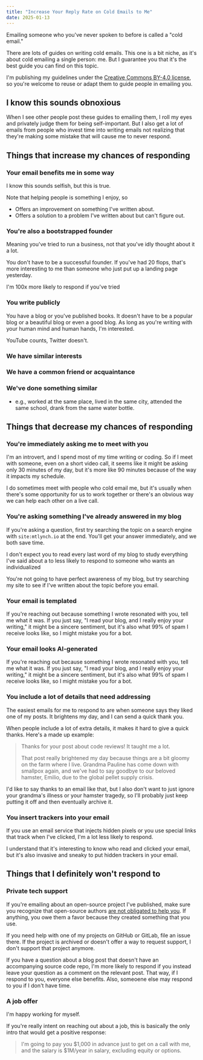 ```yaml
---
title: "Increase Your Reply Rate on Cold Emails to Me"
date: 2025-01-13
---
```


Emailing someone who you've never spoken to before is called a "cold email."

There are lots of guides on writing cold emails. This one is a bit niche, as it's about cold emailing a single person: me. But I guarantee you that it's the best guide you can find on this topic.

I'm publishing my guidelines under the [Creative Commons BY-4.0 license](https://creativecommons.org/licenses/by/4.0/), so you're welcome to reuse or adapt them to guide people in emailing you.

## I know this sounds obnoxious

When I see other people post these guides to emailing them, I roll my eyes and privately judge them for being self-important. But I also get a lot of emails from people who invest time into writing emails not realizing that they're making some mistake that will cause me to never respond.

## Things that increase my chances of responding

### Your email benefits me in some way

I know this sounds selfish, but this is true.

Note that helping people is something I enjoy, so

- Offers an improvement on something I've written about.
- Offers a solution to a problem I've written about but can't figure out.

### You're also a bootstrapped founder

Meaning you've tried to run a business, not that you've idly thought about it a lot.

You don't have to be a successful founder. If you've had 20 flops, that's more interesting to me than someone who just put up a landing page yesterday.

I'm 100x more likely to respond if you've tried

### You write publicly

You have a blog or you've published books. It doesn't have to be a popular blog or a beautiful blog or even a good blog. As long as you're writing with your human mind and human hands, I'm interested.

YouTube counts, Twitter doesn't.

### We have similar interests

### We have a common friend or acquaintance

### We've done something similar

- e.g., worked at the same place, lived in the same city, attended the same school, drank from the same water bottle.

## Things that decrease my chances of responding

### You're immediately asking me to meet with you

I'm an introvert, and I spend most of my time writing or coding. So if I meet with someone, even on a short video call, it seems like it might be asking only 30 minutes of my day, but it's more like 90 minutes because of the way it impacts my schedule.

I do sometimes meet with people who cold email me, but it's usually when there's some opportunity for us to work together or there's an obvious way we can help each other on a live call.

### You're asking something I've already answered in my blog

If you're asking a question, first try searching the topic on a search engine with `site:mtlynch.io` at the end. You'll get your answer immediately, and we both save time.

I don't expect you to read every last word of my blog to study everything I've said about a to less likely to respond to someone who wants an individualized

You're not going to have perfect awareness of my blog, but try searching my site to see if I've written about the topic before you email.

### Your email is templated

If you're reaching out because something I wrote resonated with you, tell me what it was. If you just say, "I read your blog, and I really enjoy your writing," it might be a sincere sentiment, but it's also what 99% of spam I receive looks like, so I might mistake you for a bot.

### Your email looks AI-generated

If you're reaching out because something I wrote resonated with you, tell me what it was. If you just say, "I read your blog, and I really enjoy your writing," it might be a sincere sentiment, but it's also what 99% of spam I receive looks like, so I might mistake you for a bot.

### You include a lot of details that need addressing

The easiest emails for me to respond to are when someone says they liked one of my posts. It brightens my day, and I can send a quick thank you.

When people include a lot of extra details, it makes it hard to give a quick thanks. Here's a made up example:

> Thanks for your post about code reviews! It taught me a lot.
>
> That post really brightened my day because things are a bit gloomy on the farm where I live. Grandma Pauline has come down with smallpox again, and we've had to say goodbye to our beloved hamster, Emilio, due to the global pellet supply crisis.

I'd like to say thanks to an email like that, but I also don't want to just ignore your grandma's illness or your hamster tragedy, so I'll probably just keep putting it off and then eventually archive it.

### You insert trackers into your email

If you use an email service that injects hidden pixels or you use special links that track when I've clicked, I'm a lot less likely to respond.

I understand that it's interesting to know who read and clicked your email, but it's also invasive and sneaky to put hidden trackers in your email.

## Things that I definitely won't respond to

### Private tech support

If you're emailing about an open-source project I've published, make sure you recognize that open-source authors [are not obligated to help you](https://mikemcquaid.com/open-source-maintainers-owe-you-nothing/). If anything, you owe them a favor because they created something that you use.

If you need help with one of my projects on GitHub or GitLab, file an issue there. If the project is archived or doesn't offer a way to request support, I don't support that project anymore.

If you have a question about a blog post that doesn't have an accompanying source code repo, I'm more likely to respond if you instead leave your question as a comment on the relevant post. That way, if I respond to you, everyone else benefits. Also, someoene else may respond to you if I don't have time.

### A job offer

I'm happy working for myself.

If you're really intent on reaching out about a job, this is basically the only intro that would get a positive response:

> I'm going to pay you $1,000 in advance just to get on a call with me, and the salary is $1M/year in salary, excluding equity or options.
